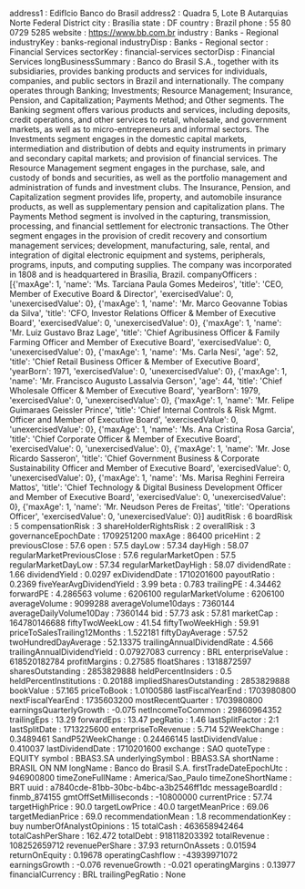 address1 : EdifIcio Banco do Brasil
address2 : Quadra 5, Lote B Autarquias Norte Federal District
city : Brasília
state : DF
country : Brazil
phone : 55 80 0729 5285
website : https://www.bb.com.br
industry : Banks - Regional
industryKey : banks-regional
industryDisp : Banks - Regional
sector : Financial Services
sectorKey : financial-services
sectorDisp : Financial Services
longBusinessSummary : Banco do Brasil S.A., together with its subsidiaries, provides banking products and services for individuals, companies, and public sectors in Brazil and internationally. The company operates through Banking; Investments; Resource Management; Insurance, Pension, and Capitalization; Payments Method; and Other segments. The Banking segment offers various products and services, including deposits, credit operations, and other services to retail, wholesale, and government markets, as well as to micro-entrepreneurs and informal sectors. The Investments segment engages in the domestic capital markets, intermediation and distribution of debts and equity instruments in primary and secondary capital markets; and provision of financial services. The Resource Management segment engages in the purchase, sale, and custody of bonds and securities, as well as the portfolio management and administration of funds and investment clubs. The Insurance, Pension, and Capitalization segment provides life, property, and automobile insurance products, as well as supplementary pension and capitalization plans. The Payments Method segment is involved in the capturing, transmission, processing, and financial settlement for electronic transactions. The Other segment engages in the provision of credit recovery and consortium management services; development, manufacturing, sale, rental, and integration of digital electronic equipment and systems, peripherals, programs, inputs, and computing supplies. The company was incorporated in 1808 and is headquartered in Brasília, Brazil.
companyOfficers : [{'maxAge': 1, 'name': 'Ms. Tarciana Paula Gomes Medeiros', 'title': 'CEO, Member of Executive Board & Director', 'exercisedValue': 0, 'unexercisedValue': 0}, {'maxAge': 1, 'name': 'Mr. Marco Geovanne Tobias da Silva', 'title': 'CFO, Investor Relations Officer & Member of Executive Board', 'exercisedValue': 0, 'unexercisedValue': 0}, {'maxAge': 1, 'name': 'Mr. Luiz Gustavo Braz Lage', 'title': 'Chief Agribusiness Officer & Family Farming Officer and Member of Executive Board', 'exercisedValue': 0, 'unexercisedValue': 0}, {'maxAge': 1, 'name': 'Ms. Carla  Nesi', 'age': 52, 'title': 'Chief Retail Business Officer & Member of Executive Board', 'yearBorn': 1971, 'exercisedValue': 0, 'unexercisedValue': 0}, {'maxAge': 1, 'name': 'Mr. Francisco Augusto Lassalvia Gerson', 'age': 44, 'title': 'Chief Wholesale Officer & Member of Executive Board', 'yearBorn': 1979, 'exercisedValue': 0, 'unexercisedValue': 0}, {'maxAge': 1, 'name': 'Mr. Felipe Guimaraes Geissler Prince', 'title': 'Chief Internal Controls & Risk Mgmt. Officer and Member of Executive Board', 'exercisedValue': 0, 'unexercisedValue': 0}, {'maxAge': 1, 'name': 'Ms. Ana Cristina Rosa Garcia', 'title': 'Chief Corporate Officer & Member of Executive Board', 'exercisedValue': 0, 'unexercisedValue': 0}, {'maxAge': 1, 'name': 'Mr. Jose Ricardo Sasseron', 'title': 'Chief Government Business & Corporate Sustainability Officer and Member of Executive Board', 'exercisedValue': 0, 'unexercisedValue': 0}, {'maxAge': 1, 'name': 'Ms. Marisa Reghini Ferreira Mattos', 'title': 'Chief Technology & Digital Business Development Officer and Member of Executive Board', 'exercisedValue': 0, 'unexercisedValue': 0}, {'maxAge': 1, 'name': 'Mr. Neudson Peres de Freitas', 'title': 'Operations Officer', 'exercisedValue': 0, 'unexercisedValue': 0}]
auditRisk : 6
boardRisk : 5
compensationRisk : 3
shareHolderRightsRisk : 2
overallRisk : 3
governanceEpochDate : 1709251200
maxAge : 86400
priceHint : 2
previousClose : 57.6
open : 57.5
dayLow : 57.34
dayHigh : 58.07
regularMarketPreviousClose : 57.6
regularMarketOpen : 57.5
regularMarketDayLow : 57.34
regularMarketDayHigh : 58.07
dividendRate : 1.66
dividendYield : 0.0297
exDividendDate : 1710201600
payoutRatio : 0.2369
fiveYearAvgDividendYield : 3.99
beta : 0.783
trailingPE : 4.34462
forwardPE : 4.286563
volume : 6206100
regularMarketVolume : 6206100
averageVolume : 9099288
averageVolume10days : 7360144
averageDailyVolume10Day : 7360144
bid : 57.73
ask : 57.81
marketCap : 164780146688
fiftyTwoWeekLow : 41.54
fiftyTwoWeekHigh : 59.91
priceToSalesTrailing12Months : 1.522181
fiftyDayAverage : 57.52
twoHundredDayAverage : 52.13375
trailingAnnualDividendRate : 4.566
trailingAnnualDividendYield : 0.07927083
currency : BRL
enterpriseValue : 618520182784
profitMargins : 0.27585
floatShares : 1318872597
sharesOutstanding : 2853829888
heldPercentInsiders : 0.5
heldPercentInstitutions : 0.20188
impliedSharesOutstanding : 2853829888
bookValue : 57.165
priceToBook : 1.0100586
lastFiscalYearEnd : 1703980800
nextFiscalYearEnd : 1735603200
mostRecentQuarter : 1703980800
earningsQuarterlyGrowth : -0.075
netIncomeToCommon : 29860964352
trailingEps : 13.29
forwardEps : 13.47
pegRatio : 1.46
lastSplitFactor : 2:1
lastSplitDate : 1713225600
enterpriseToRevenue : 5.714
52WeekChange : 0.3489461
SandP52WeekChange : 0.24466145
lastDividendValue : 0.410037
lastDividendDate : 1710201600
exchange : SAO
quoteType : EQUITY
symbol : BBAS3.SA
underlyingSymbol : BBAS3.SA
shortName : BRASIL      ON      NM
longName : Banco do Brasil S.A.
firstTradeDateEpochUtc : 946900800
timeZoneFullName : America/Sao_Paulo
timeZoneShortName : BRT
uuid : a7840cde-81bb-30bc-b4bc-a3b2546ff1dc
messageBoardId : finmb_874155
gmtOffSetMilliseconds : -10800000
currentPrice : 57.74
targetHighPrice : 90.0
targetLowPrice : 40.0
targetMeanPrice : 69.06
targetMedianPrice : 69.0
recommendationMean : 1.8
recommendationKey : buy
numberOfAnalystOpinions : 15
totalCash : 463658942464
totalCashPerShare : 162.472
totalDebt : 918118203392
totalRevenue : 108252659712
revenuePerShare : 37.93
returnOnAssets : 0.01594
returnOnEquity : 0.19678
operatingCashflow : -43939971072
earningsGrowth : -0.076
revenueGrowth : -0.021
operatingMargins : 0.13977
financialCurrency : BRL
trailingPegRatio : None

